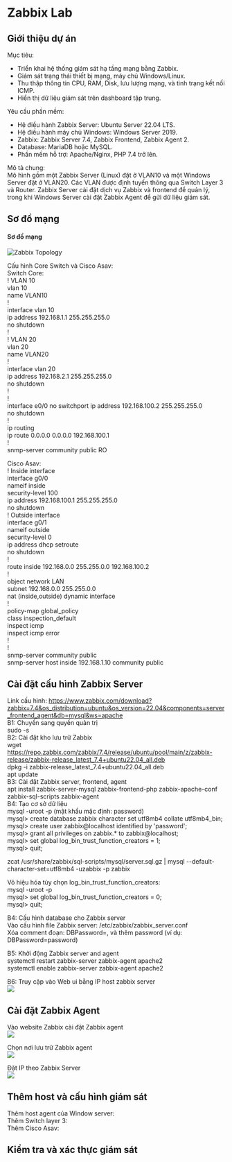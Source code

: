 # Zabbix Lab
## Giới thiệu dự án
Mục tiêu:  
- Triển khai hệ thống giám sát hạ tầng mạng bằng Zabbix.  
- Giám sát trạng thái thiết bị mạng, máy chủ Windows/Linux.  
- Thu thập thông tin CPU, RAM, Disk, lưu lượng mạng, và tình trạng kết nối ICMP.  
- Hiển thị dữ liệu giám sát trên dashboard tập trung.  
  
Yêu cầu phần mềm:  
- Hệ điều hành Zabbix Server: Ubuntu Server 22.04 LTS.  
- Hệ điều hành máy chủ Windows: Windows Server 2019.  
- Zabbix: Zabbix Server 7.4, Zabbix Frontend, Zabbix Agent 2.  
- Database: MariaDB hoặc MySQL.  
- Phần mềm hỗ trợ: Apache/Nginx, PHP 7.4 trở lên.  

Mô tả chung:  
Mô hình gồm một Zabbix Server (Linux) đặt ở VLAN10 và một Windows Server đặt ở VLAN20. Các VLAN được định tuyến thông qua Switch Layer 3 và Router. Zabbix Server cài đặt dịch vụ Zabbix và frontend để quản lý, trong khi Windows Server cài đặt Zabbix Agent để gửi dữ liệu giám sát.  
  
## Sơ đồ mạng
#### Sơ đồ mạng
![Zabbix Topology](images/Sodomangzabbix.png)  
  
Cấu hình Core Switch và Cisco Asav:  
Switch Core:  
! VLAN 10   
vlan 10  
 name VLAN10  
!  
interface vlan 10  
 ip address 192.168.1.1 255.255.255.0  
 no shutdown  
!  
! VLAN 20  
vlan 20  
 name VLAN20  
!  
interface vlan 20  
 ip address 192.168.2.1 255.255.255.0  
 no shutdown  
!  
!  
interface e0/0
 no switchport
 ip address 192.168.100.2 255.255.255.0  
 no shutdown  
!  
ip routing  
ip route 0.0.0.0 0.0.0.0 192.168.100.1  
!  
snmp-server community public RO  
  
Cisco Asav:  
! Inside interface  
interface g0/0  
 nameif inside  
 security-level 100  
 ip address 192.168.100.1 255.255.255.0  
 no shutdown  
! Outside interface  
interface g0/1  
 nameif outside  
 security-level 0  
 ip address dhcp setroute  
 no shutdown  
!  
route inside 192.168.0.0 255.255.0.0 192.168.100.2  
!  
object network LAN  
 subnet 192.168.0.0 255.255.0.0  
 nat (inside,outside) dynamic interface  
!  
policy-map global_policy  
 class inspection_default  
  inspect icmp  
  inspect icmp error  
!  
!  
snmp-server community public  
snmp-server host inside 192.168.1.10 community public  
  
## Cài đặt cấu hình Zabbix Server
Link cấu hình: https://www.zabbix.com/download?zabbix=7.4&os_distribution=ubuntu&os_version=22.04&components=server_frontend_agent&db=mysql&ws=apache  
B1: Chuyển sang quyền quản trị  
sudo -s  
B2: Cài đặt kho lưu trữ Zabbix  
wget https://repo.zabbix.com/zabbix/7.4/release/ubuntu/pool/main/z/zabbix-release/zabbix-release_latest_7.4+ubuntu22.04_all.deb  
dpkg -i zabbix-release_latest_7.4+ubuntu22.04_all.deb  
apt update  
B3: Cài đặt Zabbix server, frontend, agent  
apt install zabbix-server-mysql zabbix-frontend-php zabbix-apache-conf zabbix-sql-scripts zabbix-agent  
B4: Tạo cơ sở dữ liệu  
mysql -uroot -p (mật khẩu mặc định: password)  
mysql> create database zabbix character set utf8mb4 collate utf8mb4_bin;  
mysql> create user zabbix@localhost identified by 'password';  
mysql> grant all privileges on zabbix.* to zabbix@localhost;  
mysql> set global log_bin_trust_function_creators = 1;  
mysql> quit;  
  
zcat /usr/share/zabbix/sql-scripts/mysql/server.sql.gz | mysql --default-character-set=utf8mb4 -uzabbix -p zabbix  
  
Vô hiệu hóa tùy chọn log_bin_trust_function_creators:  
mysql -uroot -p  
mysql> set global log_bin_trust_function_creators = 0;  
mysql> quit;  
  
B4: Cấu hình database cho Zabbix server  
Vào cấu hình file Zabbix server: /etc/zabbix/zabbix_server.conf  
Xóa comment đoạn: DBPassword=, và thêm password (ví dụ: DBPassword=password)  

B5: Khởi động Zabbix server and agent  
systemctl restart zabbix-server zabbix-agent apache2  
systemctl enable zabbix-server zabbix-agent apache2  

B6: Truy cập vào Web ui bằng IP host zabbix server  
![](images/)  
## Cài đặt Zabbix Agent
Vào website Zabbix cài đặt Zabbix agent  
![](images/insstallagent0.png)  

Chọn nơi lưu trữ Zabbix agent  
![](images/installagent1.png)  
  
Đặt IP theo Zabbix Server  
![](images/installagent2.png)  
  
## Thêm host và cấu hình giám sát
Thêm host agent của Window server:  
Thêm Switch layer 3:  
Thêm Cisco Asav:  

## Kiểm tra và xác thực giám sát
